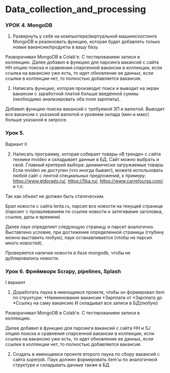# Data_collection_and_processing

### УРОК 4. MongoDB

1. Развернуть у себя на компьютере/виртуальной машине/хостинге MongoDB и реализовать функцию, которая будет добавлять только новые вакансии/продукты в вашу базу.

Разворачивал MongoDB в Colab'е. С тестированием записи в коллекцию.
Далее добавил в функцию для парсинга вакансий с сайта HH опцию поиска и сравнения спарсенной вакансии в коллекции, если ссылка на вакансию уже есть, то идет обновление ее данных, если ссылки в коллекции нет, то полностью добавляется вакансия.

2. Написать функцию, которая производит поиск и выводит на экран вакансии с заработной платой больше введённой суммы (необходимо анализировать оба поля зарплаты).

Добавил функцию поиска вакансий с требуемой ЗП и валютой. Выводит все вакансии с указаной валютой и уровнем оклада (мин и макс) больше указаной в запросе.

### Урок 5.

Вариант II

2) Написать программу, которая собирает товары «В тренде» с сайта техники mvideo и складывает данные в БД. Сайт можно выбрать и свой. Главный критерий выбора: динамически загружаемые товары
Если mvideo не доступен (что иногда бывает), можете использовать любой сайт с лентой специальных предложений, к примеру: https://www.eldorado.ru/, https://5ka.ru/, https://www.carrefoursa.com/ и т.п.

Так как объект не должен быть статическим.

Брал новости с сайта lenta.ru, парсил все новости на текущей странице (парсинг с проваливанием по ссылке новости и затягивание заголовка, ссылки, даты и времени)

Далее паук определяет следующую страницу и парсит аналогично. Выставлено условие, при достижение определенной страницы (глубину можно выставить любую), паук останавливается (чтобы не парсил много новостей).

Проверяется наличие новости в базе mongodb, чтобы не дублировались новости.

### Урок 6. Фреймворк Scrapy, pipelines, Splash 
I вариант
1) Доработать паука в имеющемся проекте, чтобы он формировал item по структуре:
*Наименование вакансии
*Зарплата от
*Зарплата до
*Ссылку на саму вакансию
И складывал все записи в БД(любую)

Разворачивал MongoDB в Colab'е. С тестированием записи в коллекцию.

Далее добавил в функцию для парсинга вакансий с сайта HH и SJ опцию поиска и сравнения спарсенной вакансии в коллекции, если ссылка на вакансию уже есть, то идет обновление ее данных, если ссылки в коллекции нет, то полностью добавляется вакансия.

2) Создать в имеющемся проекте второго паука по сбору вакансий с сайта superjob. Паук должен формировать item'ы по аналогичной структуре и складывать данные также в БД
